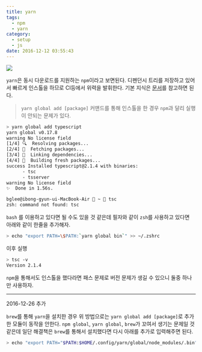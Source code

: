 ```yaml
---
title: yarn
tags:
  - npm
  - yarn
category:
  - setup
  - js
date: 2016-12-12 03:55:43
---
```


![](https://yarnpkg.com/assets/feature-speed.png)

`yarn`은 동시 다운로드를 지원하는 `npm`이라고 보면된다. 디펜던시 트리를 저장하고 있어서 빠르게 인스톨을 하므로 CI등에서 위력을 발휘한다.
기본 지식은 [문서](https://yarnpkg.com/en/docs/cli/info)를 참고하면 된다.

> `yarn global add [package]` 커맨드를 통해 인스톨을 한 경우 `npm`과 달리 실행이 안되는 문제가 있다.

```sh
> yarn global add typescript
yarn global v0.17.8
warning No license field
[1/4] 🔍  Resolving packages...
[2/4] 🚚  Fetching packages...
[3/4] 🔗  Linking dependencies...
[4/4] 📃  Building fresh packages...
success Installed typescript@2.1.4 with binaries:
      - tsc
      - tsserver
warning No license field
✨  Done in 1.56s.

bglee@ibong-gyun-ui-MacBook-Air  ~  tsc
zsh: command not found: tsc
```

`bash` 를 이용하고 있다면 될 수도 있을 것 같은데 필자와 같이 `zsh`를 사용하고 있다면 아래와 같이 한줄을 추가해자.

```sh
> echo "export PATH=\$PATH:`yarn global bin`" >> ~/.zshrc
```

이후 실행

```sh
> tsc -v
Version 2.1.4
```

`npm`을 통해서도 인스톨을 했다라면 패스 문제로 버전 문제가 생길 수 있으니 둘중 하나만 사용하자.

---

2016-12-26 추가

`brew`를 통해 `yarn`을 설치한 경우 위 방법으로는 `yarn global add [package]`로 추가한 모듈이 동작을 안한다. `npm global`, `yarn global`, `brew`가 꼬여서 생기는 문제일 것 같은데 일단 해결책은 `brew`를 통해서 설치했다면 다시 아래를 추가로 입력해주면 된다.

```sh
> echo "export PATH="$PATH:$HOME/.config/yarn/global/node_modules/.bin"
```
